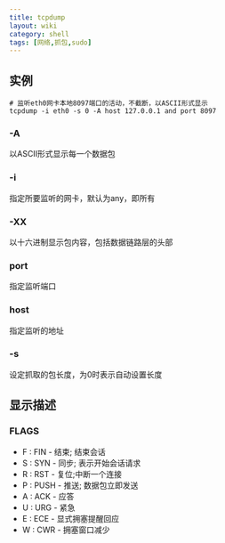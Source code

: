 ```yaml
---
title: tcpdump
layout: wiki
category: shell
tags: [网络,抓包,sudo]
---
```





## 实例

~~~
# 监听eth0网卡本地8097端口的活动，不截断，以ASCII形式显示
tcpdump -i eth0 -s 0 -A host 127.0.0.1 and port 8097
~~~

### -A

以ASCII形式显示每一个数据包

### -i <interface>

指定所要监听的网卡，默认为any，即所有

### -XX

以十六进制显示包内容，包括数据链路层的头部

### port

指定监听端口

### host

指定监听的地址

### -s 

设定抓取的包长度，为0时表示自动设置长度

## 显示描述

### FLAGS

* F : FIN - 结束; 结束会话
* S : SYN - 同步; 表示开始会话请求
* R : RST - 复位;中断一个连接
* P : PUSH - 推送; 数据包立即发送
* A : ACK - 应答
* U : URG - 紧急
* E : ECE - 显式拥塞提醒回应
* W : CWR - 拥塞窗口减少
